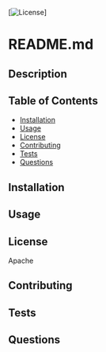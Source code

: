 [![License](https://img.shields.io/badge/License-Apache_2.0-blue.svg)] 
 
# README.md
  ## Description
  

  ## Table of Contents
  - [Installation](#installation)
  - [Usage](#usage)
  - [License](#license)
  - [Contributing](#contributing)
  - [Tests](#tests)
  - [Questions](#questions)
 
  ## Installation 
  

  ## Usage
  

  ## License
  Apache

  ## Contributing
  

  ## Tests
  
  
  ## Questions
  